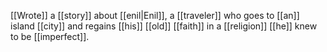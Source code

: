 [[Wrote]] a [[story]] about [[enil|Enil]], a [[traveler]] who goes to [[an]] island [[city]] and regains [[his]] [[old]] [[faith]] in a [[religion]] [[he]] knew to be [[imperfect]].